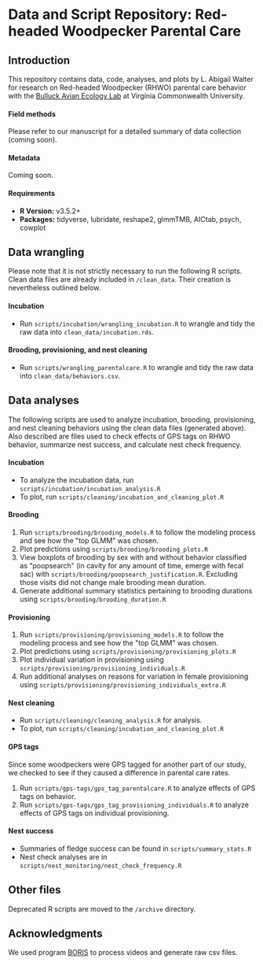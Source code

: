 # Data and Script Repository: Red-headed Woodpecker Parental Care 

## Introduction

This repository contains data, code, analyses, and plots by L. Abigail Walter for research on Red-headed Woodpecker (RHWO) parental care behavior with the [Bulluck Avian Ecology Lab](https://rampages.us/bullucklab) at Virginia Commonwealth University. 

#### Field methods

Please refer to our manuscript for a detailed summary of data collection (coming soon).

#### Metadata

Coming soon.

#### Requirements

- <b>R Version:</b> v3.5.2+
- <b>Packages:</b> tidyverse, lubridate, reshape2, glmmTMB, AICtab, psych, cowplot

## Data wrangling

Please note that it is not strictly necessary to run the following R scripts. Clean data files are already included in `/clean_data`. Their creation is nevertheless outlined below.

#### Incubation

- Run `scripts/incubation/wrangling_incubation.R` to wrangle and tidy the raw data into `clean_data/incubation.rds`.

#### Brooding, provisioning, and nest cleaning

- Run `scripts/wrangling_parentalcare.R` to wrangle and tidy the raw data into `clean_data/behaviors.csv`.

## Data analyses

The following scripts are used to analyze incubation, brooding, provisioning, and nest cleaning behaviors using the clean data files (generated above). Also described are files used to check effects of GPS tags on RHWO behavior, summarize nest success, and calculate nest check frequency.

#### Incubation

- To analyze the incubation data, run `scripts/incubation/incubation_analysis.R`
- To plot, run `scripts/cleaning/incubation_and_cleaning_plot.R`

#### Brooding

1. Run `scripts/brooding/brooding_models.R` to follow the modeling process and see how the "top GLMM" was chosen.
2. Plot predictions using `scripts/brooding/brooding_plots.R`
3. View boxplots of brooding by sex with and without behavior classified as "poopsearch" (in cavity for any amount of time, emerge with fecal sac) with `scripts/brooding/poopsearch_justification.R`. Excluding those visits did not change male brooding mean duration.
4. Generate additional summary statistics pertaining to brooding durations using `scripts/brooding/brooding_duration.R`

#### Provisioning

1. Run `scripts/provisioning/provisioning_models.R` to follow the modeling process and see how the "top GLMM" was chosen.
2. Plot predictions using `scripts/provisioning/provisioning_plots.R`
3. Plot individual variation in provisioning using `scripts/provisioning/provisioning_individuals.R`
4. Run additional analyses on reasons for variation in female provisioning using `scripts/provisioning/provisioning_individuals_extra.R`

#### Nest cleaning

- Run `scripts/cleaning/cleaning_analysis.R` for analysis.
- To plot, run `scripts/cleaning/incubation_and_cleaning_plot.R`

#### GPS tags

Since some woodpeckers were GPS tagged for another part of our study, we checked to see if they caused a difference in parental care rates.

1. Run `scripts/gps-tags/gps_tag_parentalcare.R` to analyze effects of GPS tags on behavior.
2. Run `scripts/gps-tags/gps_tag_provisioning_individuals.R` to analyze effects of GPS tags on individual provisioning.

#### Nest success

- Summaries of fledge success can be found in `scripts/summary_stats.R`
- Nest check analyses are in `scripts/nest_monitoring/nest_check_frequency.R`

## Other files

Deprecated R scripts are moved to the `/archive` directory.

## Acknowledgments

We used program [BORIS](https://www.boris.unito.it/) to process videos and generate raw csv files.
